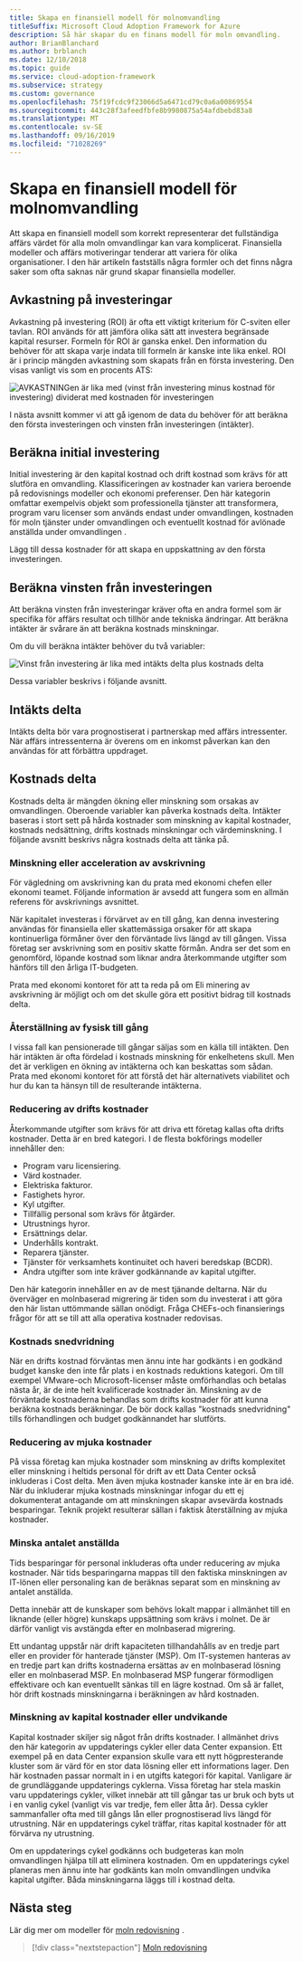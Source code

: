 ```yaml
---
title: Skapa en finansiell modell för molnomvandling
titleSuffix: Microsoft Cloud Adoption Framework for Azure
description: Så här skapar du en finans modell för moln omvandling.
author: BrianBlanchard
ms.author: brblanch
ms.date: 12/10/2018
ms.topic: guide
ms.service: cloud-adoption-framework
ms.subservice: strategy
ms.custom: governance
ms.openlocfilehash: 75f19fcdc9f23066d5a6471cd79c0a6a00869554
ms.sourcegitcommit: 443c28f3afeedfbfe8b9980875a54afdbebd83a8
ms.translationtype: MT
ms.contentlocale: sv-SE
ms.lasthandoff: 09/16/2019
ms.locfileid: "71028269"
---
```

# <a name="create-a-financial-model-for-cloud-transformation"></a>Skapa en finansiell modell för molnomvandling

Att skapa en finansiell modell som korrekt representerar det fullständiga affärs värdet för alla moln omvandlingar kan vara komplicerat. Finansiella modeller och affärs motiveringar tenderar att variera för olika organisationer. I den här artikeln fastställs några formler och det finns några saker som ofta saknas när grund skapar finansiella modeller.

## <a name="return-on-investment"></a>Avkastning på investeringar

Avkastning på investering (ROI) är ofta ett viktigt kriterium för C-sviten eller tavlan. ROI används för att jämföra olika sätt att investera begränsade kapital resurser. Formeln för ROI är ganska enkel. Den information du behöver för att skapa varje indata till formeln är kanske inte lika enkel. ROI är i princip mängden avkastning som skapats från en första investering. Den visas vanligt vis som en procents ATS:

![AVKASTNINGen är lika med (vinst från investering minus kostnad för investering) dividerat med kostnaden för investeringen](../_images/strategy/formula-roi.png)

I nästa avsnitt kommer vi att gå igenom de data du behöver för att beräkna den första investeringen och vinsten från investeringen (intäkter).

## <a name="calculating-initial-investment"></a>Beräkna initial investering

Initial investering är den kapital kostnad och drift kostnad som krävs för att slutföra en omvandling. Klassificeringen av kostnader kan variera beroende på redovisnings modeller och ekonomi preferenser. Den här kategorin omfattar exempelvis objekt som professionella tjänster att transformera, program varu licenser som används endast under omvandlingen, kostnaden för moln tjänster under omvandlingen och eventuellt kostnad för avlönade anställda under omvandlingen .

Lägg till dessa kostnader för att skapa en uppskattning av den första investeringen.

## <a name="calculating-the-gain-from-investment"></a>Beräkna vinsten från investeringen

Att beräkna vinsten från investeringar kräver ofta en andra formel som är specifika för affärs resultat och tillhör ande tekniska ändringar. Att beräkna intäkter är svårare än att beräkna kostnads minskningar.

Om du vill beräkna intäkter behöver du två variabler:

![Vinst från investering är lika med intäkts delta plus kostnads delta](../_images/strategy/formula-gain-from-investment.png)

Dessa variabler beskrivs i följande avsnitt.

## <a name="revenue-deltas"></a>Intäkts delta

Intäkts delta bör vara prognostiserat i partnerskap med affärs intressenter. När affärs intressenterna är överens om en inkomst påverkan kan den användas för att förbättra uppdraget.

## <a name="cost-deltas"></a>Kostnads delta

Kostnads delta är mängden ökning eller minskning som orsakas av omvandlingen. Oberoende variabler kan påverka kostnads delta. Intäkter baseras i stort sett på hårda kostnader som minskning av kapital kostnader, kostnads nedsättning, drifts kostnads minskningar och värdeminskning. I följande avsnitt beskrivs några kostnads delta att tänka på.

### <a name="depreciation-reduction-or-acceleration"></a>Minskning eller acceleration av avskrivning

För vägledning om avskrivning kan du prata med ekonomi chefen eller ekonomi teamet. Följande information är avsedd att fungera som en allmän referens för avskrivnings avsnittet.

När kapitalet investeras i förvärvet av en till gång, kan denna investering användas för finansiella eller skattemässiga orsaker för att skapa kontinuerliga förmåner över den förväntade livs längd av till gången. Vissa företag ser avskrivning som en positiv skatte förmån. Andra ser det som en genomförd, löpande kostnad som liknar andra återkommande utgifter som hänförs till den årliga IT-budgeten.

Prata med ekonomi kontoret för att ta reda på om Eli minering av avskrivning är möjligt och om det skulle göra ett positivt bidrag till kostnads delta.

### <a name="physical-asset-recovery"></a>Återställning av fysisk till gång

I vissa fall kan pensionerade till gångar säljas som en källa till intäkten. Den här intäkten är ofta fördelad i kostnads minskning för enkelhetens skull. Men det är verkligen en ökning av intäkterna och kan beskattas som sådan. Prata med ekonomi kontoret för att förstå det här alternativets viabilitet och hur du kan ta hänsyn till de resulterande intäkterna.

### <a name="operational-cost-reductions"></a>Reducering av drifts kostnader

Återkommande utgifter som krävs för att driva ett företag kallas ofta drifts kostnader. Detta är en bred kategori. I de flesta bokförings modeller innehåller den:

- Program varu licensiering.
- Värd kostnader.
- Elektriska fakturor.
- Fastighets hyror.
- Kyl utgifter.
- Tillfällig personal som krävs för åtgärder.
- Utrustnings hyror.
- Ersättnings delar.
- Underhålls kontrakt.
- Reparera tjänster.
- Tjänster för verksamhets kontinuitet och haveri beredskap (BCDR).
- Andra utgifter som inte kräver godkännande av kapital utgifter.

Den här kategorin innehåller en av de mest tjänande deltarna. När du överväger en molnbaserad migrering är tiden som du investerat i att göra den här listan uttömmande sällan onödigt. Fråga CHEFs-och finansierings frågor för att se till att alla operativa kostnader redovisas.

### <a name="cost-avoidance"></a>Kostnads snedvridning

När en drifts kostnad förväntas men ännu inte har godkänts i en godkänd budget kanske den inte får plats i en kostnads reduktions kategori. Om till exempel VMware-och Microsoft-licenser måste omförhandlas och betalas nästa år, är de inte helt kvalificerade kostnader än. Minskning av de förväntade kostnaderna behandlas som drifts kostnader för att kunna beräkna kostnads beräkningar. De bör dock kallas "kostnads snedvridning" tills förhandlingen och budget godkännandet har slutförts.

### <a name="soft-cost-reductions"></a>Reducering av mjuka kostnader

På vissa företag kan mjuka kostnader som minskning av drifts komplexitet eller minskning i heltids personal för drift av ett Data Center också inkluderas i Cost delta. Men även mjuka kostnader kanske inte är en bra idé. När du inkluderar mjuka kostnads minskningar infogar du ett ej dokumenterat antagande om att minskningen skapar avsevärda kostnads besparingar. Teknik projekt resulterar sällan i faktisk återställning av mjuka kostnader.

### <a name="headcount-reductions"></a>Minska antalet anställda

Tids besparingar för personal inkluderas ofta under reducering av mjuka kostnader. När tids besparingarna mappas till den faktiska minskningen av IT-lönen eller personaling kan de beräknas separat som en minskning av antalet anställda.

Detta innebär att de kunskaper som behövs lokalt mappar i allmänhet till en liknande (eller högre) kunskaps uppsättning som krävs i molnet. De är därför vanligt vis avstängda efter en molnbaserad migrering.

Ett undantag uppstår när drift kapaciteten tillhandahålls av en tredje part eller en provider för hanterade tjänster (MSP). Om IT-systemen hanteras av en tredje part kan drifts kostnaderna ersättas av en molnbaserad lösning eller en molnbaserad MSP. En molnbaserad MSP fungerar förmodligen effektivare och kan eventuellt sänkas till en lägre kostnad. Om så är fallet, hör drift kostnads minskningarna i beräkningen av hård kostnaden.

### <a name="capital-expense-reductions-or-avoidance"></a>Minskning av kapital kostnader eller undvikande

Kapital kostnader skiljer sig något från drifts kostnader. I allmänhet drivs den här kategorin av uppdaterings cykler eller data Center expansion. Ett exempel på en data Center expansion skulle vara ett nytt högpresterande kluster som är värd för en stor data lösning eller ett informations lager. Den här kostnaden passar normalt in i en utgifts kategori för kapital. Vanligare är de grundläggande uppdaterings cyklerna. Vissa företag har stela maskin varu uppdaterings cykler, vilket innebär att till gångar tas ur bruk och byts ut i en vanlig cykel (vanligt vis var tredje, fem eller åtta år). Dessa cykler sammanfaller ofta med till gångs lån eller prognostiserad livs längd för utrustning. När en uppdaterings cykel träffar, ritas kapital kostnader för att förvärva ny utrustning.

Om en uppdaterings cykel godkänns och budgeteras kan moln omvandlingen hjälpa till att eliminera kostnaden. Om en uppdaterings cykel planeras men ännu inte har godkänts kan moln omvandlingen undvika kapital utgifter. Båda minskningarna läggs till i kostnad delta.

## <a name="next-steps"></a>Nästa steg

Lär dig mer om modeller för [moln redovisning](./cloud-accounting.md) .

> [!div class="nextstepaction"]
> [Moln redovisning](./cloud-accounting.md)
